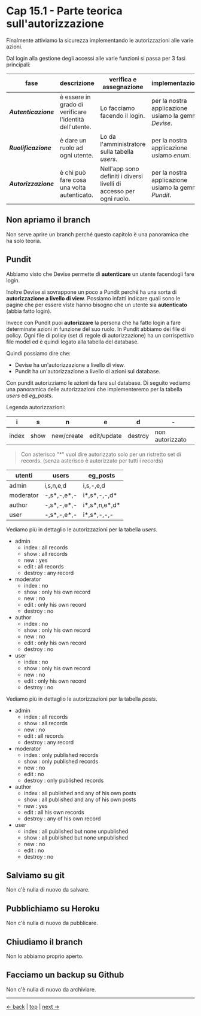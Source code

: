 # <a name="top"></a> Cap 15.1 - Parte teorica sull'autorizzazione

Finalmente attiviamo la sicurezza implementando le autorizzazioni alle varie azioni.

Dal login alla gestione degli accessi alle varie funzioni si passa per 3 fasi principali:

fase                 | descrizione                                             | verifica e assegnazione                                    | implementazione
-------------------- | ------------------------------------------------------- | ---------------------------------------------------------- | -------------------------------------------------------------
***Autenticazione*** | è essere in grado di verificare l'identità dell'utente. | Lo facciamo facendo il login.                              | per la nostra applicazione usiamo la gemma *Devise*.
***Ruolificazione*** | è dare un ruolo ad ogni utente.                         | Lo da l'amministratore sulla tabella *users*.              | per la nostra applicazione usiamo *enum*.
***Autorizzazione*** | è chi può fare cosa una volta autenticato.              | Nell'app sono definiti i diversi livelli di accesso per ogni ruolo. | per la nostra applicazione usiamo la gemma *Pundit*.



## Non apriamo il branch 

Non serve aprire un branch perché questo capitolo è una panoramica che ha solo teoria.



## Pundit

Abbiamo visto che Devise permette di **autenticare** un utente facendogli fare login.

Inoltre Devise si sovrappone un poco a Pundit perché ha una sorta di **autorizzazione a livello di view**.
Possiamo infatti indicare quali sono le pagine che per essere viste hanno bisogno che un utente sia **autenticato** (abbia fatto login).

Invece con Pundit puoi **autorizzare** la persona che ha fatto login a fare determinate azioni in funzione del suo ruolo.
In Pundit abbiamo dei file di policy. Ogni file di policy (set di regole di autorizzazione) ha un corrispettivo file model ed è quindi legato alla tabella del database.

Quindi possiamo dire che:
- Devise ha un'autorizzazione a livello di view.
- Pundit ha un'autorizzazione a livello di azioni sul database.

Con pundit autorizziamo le azioni da fare sul database. 
Di seguito vediamo una panoramica delle autorizzazioni che implementeremo per la tabella *users* ed *eg_posts*.

Legenda autorizzazioni:

i       | s       | n          | e           | d        | -
------- | ------- | ---------- | ----------- |--------- | ---------
index   | show    | new/create | edit/update | destroy  | non autorizzato

> Con asterisco "*" vuol dire autorizzato solo per un ristretto set di records. (senza asterisco è autorizzato per tutti i records)


utenti          | users         | eg_posts          |
--------------- | ------------- | ----------------- |
admin           | i,s,n,e,d     | i,s,-,e,d         |
moderator       | -,s\*,-,e\*,- | i\*,s\*,-,-,d\*   |
author          | -,s\*,-,e\*,- | i\*,s\*,n,e\*,d\* |
user            | -,s\*,-,e\*,- | i\*,s\*,-,-,-     |

Vediamo più in dettaglio le autorizzazioni per la tabella *users*.

- admin
  - index : all records 
  - show  : all records
  - new   : yes
  - edit  : all records
  - destroy : any record
- moderator
  - index : no
  - show  : only his own record
  - new   : no
  - edit  : only his own record
  - destroy : no
- author
  - index : no
  - show  : only his own record
  - new   : no
  - edit  : only his own record
  - destroy : no
- user
  - index : no
  - show  : only his own record
  - new   : no
  - edit  : only his own record
  - destroy : no

Vediamo più in dettaglio le autorizzazioni per la tabella *posts*.

- admin
  - index : all records 
  - show  : all records
  - new   : no
  - edit  : all records
  - destroy : any record
- moderator
  - index : only published records
  - show  : only published records
  - new   : no
  - edit  : no
  - destroy : only published records
- author
  - index : all published and any of his own posts
  - show  : all published and any of his own posts
  - new   : yes
  - edit  : all his own records
  - destroy : any of his own record
- user
  - index : all published but none unpublished
  - show  : all published but none unpublished
  - new   : no
  - edit  : no
  - destroy : no



## Salviamo su git

Non c'è nulla di nuovo da salvare.



## Pubblichiamo su Heroku

Non c'è nulla di nuovo da pubblicare.



## Chiudiamo il branch

Non lo abbiamo proprio aperto.



## Facciamo un backup su Github

Non c'è nulla di nuovo da archiviare.



---

[<- back](https://github.com/flaviobordonidev/leanpubabrandnewcms/blob/master/01-base/14-enum_i18n/01_00-enum-i18n-it.md)
 | [top](#top) |
[next ->](https://github.com/flaviobordonidev/leanpubabrandnewcms/blob/master/01-base/15-authorization/02_00-authorization-pundit-it.md)
